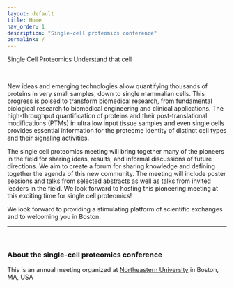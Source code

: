 ```yaml
---
layout: default
title: Home
nav_order: 1
description: "Single-cell proteomics conference"
permalink: /
---
```


<script language="javascript" type="text/javascript" src="https://web.northeastern.edu/slavovlab/2018_SCP/scp.js"></script>
<link rel="stylesheet" type="text/css" href="https://web.northeastern.edu/slavovlab/bin/SCP.css">

 <div class="SCP_wrapper" >
	<canvas id="canvas"></canvas>
	<div class="SCP_text-header">
	  <span class="SCP_title" id="Single-Cell-Proteomics-Conference" >Single Cell Proteomics</span>
	  <span class="SCP_subtitle">Understand that cell</span>
	</div>
</div>


&nbsp;


New ideas and emerging technologies allow quantifying thousands of proteins in very small samples, down to single mammalian cells. This progress is poised to transform biomedical research, from fundamental biological research to biomedical engineering and clinical applications. The high-throughput quantification of proteins and their post-translational modifications (PTMs) in ultra low input tissue samples and even single cells provides essential information for the proteome identity of distinct cell types and their signaling activities.

The single cell proteomics meeting will bring together many of the pioneers in the field for sharing ideas, results, and informal discussions of future directions. We aim to create a forum for sharing knowledge and defining together the agenda of this new community. The meeting will include poster sessions and talks from selected abstracts as well as talks from invited leaders in the field. We look forward to hosting this pioneering meeting at this exciting time for single cell proteomics!

We look forward to providing a stimulating platform of scientific exchanges and to welcoming you in Boston.

------------

&nbsp;


### About the single-cell proteomics conference

This is an annual meeting organized at [Northeastern University](https://www.northeastern.edu/) in Boston, MA, USA


